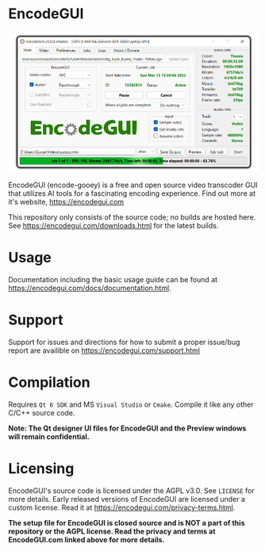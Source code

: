 # EncodeGUI
![alt text][egui]

[egui]: https://github.com/DaGooseYT/EncodeGUI/blob/main/Assets/gui.png

EncodeGUI (encode-gooey) is a free and open source video transcoder GUI that utilizes AI tools for a fascinating encoding experience. Find out more at it's website, https://encodegui.com

This repository only consists of the source code; no builds are hosted here. See https://encodegui.com/downloads.html for the latest builds.

# Usage
Documentation including the basic usage guide can be found at https://encodegui.com/docs/documentation.html.

# Support
Support for issues and directions for how to submit a proper issue/bug report are availible on https://encodegui.com/support.html

# Compilation
Requires `Qt 6 SDK` and MS `Visual Studio` or `Cmake`.
Compile it like any other C/C++ source code.

**Note: The Qt designer UI files for EncodeGUI and the Preview windows will remain confidential.**

# Licensing
EncodeGUI's source code is licensed under the AGPL v3.0. See `LICENSE` for more details. Early released versions of EncodeGUI are licensed under a custom license. Read it at https://encodegui.com/privacy-terms.html.

**The setup file for EncodeGUI is closed source and is NOT a part of this repository or the AGPL license. Read the privacy and terms at EncodeGUI.com linked above for more details.**
